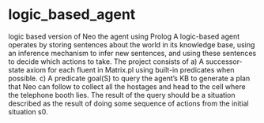 # logic_based_agent
logic based version of Neo the agent using Prolog
 A logic-based
agent operates by storing sentences about the world in its knowledge base, using an
inference mechanism to infer new sentences, and using these sentences to decide which
actions to take.
The project consists of 
a) A successor-state axiom for each fluent in Matrix.pl using built-in predicates when possible.
c) A predicate goal(S) to query the agent’s KB to generate a plan
that Neo can follow to collect all the hostages and head to the cell where the
telephone booth lies. The result of
the query should be a situation described as the result of doing some sequence of
actions from the initial situation s0.
